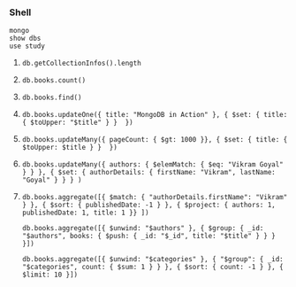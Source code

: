### Shell
	mongo
	show dbs
	use study

1. `db.getCollectionInfos().length`
2. `db.books.count()`
3. `db.books.find()`
4. `db.books.updateOne({ title: "MongoDB in Action" }, { $set: { title: { $toUpper: "$title" } }  })`
5. `db.books.updateMany({ pageCount: { $gt: 1000 }}, { $set: { title: { $toUpper: $title } }  })`
6. `db.books.updateMany({ authors: { $elemMatch: { $eq: "Vikram Goyal" } } }, { $set: { authorDetails: { firstName: "Vikram", lastName: "Goyal" } } } )`
7. `db.books.aggregate([{ $match: { "authorDetails.firstName": "Vikram" } }, { $sort: { publishedDate: -1 } }, { $project: { authors: 1, publishedDate: 1, title: 1 }} ])`

   `db.books.aggregate([{ $unwind: "$authors" }, { $group: { _id: "$authors", books: { $push: { _id: "$_id", title: "$title" } } } }])`

   `db.books.aggregate([{ $unwind: "$categories" }, { "$group": { _id: "$categories", count: { $sum: 1 } } }, { $sort: { count: -1 } }, { $limit: 10 }])`

